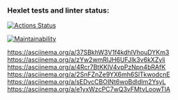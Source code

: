 ### Hexlet tests and linter status:
[![Actions Status](https://github.com/Eugene198836/java-project-61/actions/workflows/hexlet-check.yml/badge.svg)](https://github.com/Eugene198836/java-project-61/actions)

[![Maintainability](https://api.codeclimate.com/v1/badges/1f60b856186bc6589473/maintainability)](https://codeclimate.com/github/Eugene198836/java-project-61/maintainability)

https://asciinema.org/a/37SBkhW3V1f4kdhlVhouDYKm3 \
https://asciinema.org/a/zYw2wmRlJH6UFJIk3v6kXZyli \
https://asciinema.org/a/4Rcr7BtKKlV4vpPzNpn4bRAfK \
https://asciinema.org/a/2SnFZnZe9YX6mh6SlTkwodcnE \
https://asciinema.org/a/sEDvcCBOINt6woBdldIm2YsyL \
https://asciinema.org/a/e1yxWzcPC7wQ3vFMtvLoowTlA

